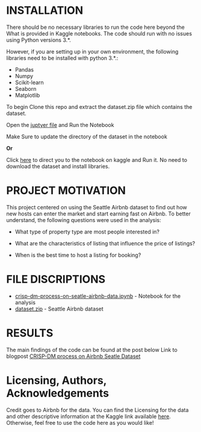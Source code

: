
# INSTALLATION

There should be no necessary libraries to run the code here beyond the What is provided in Kaggle notebooks. The code should run with no issues using Python versions 3.*.

However, if you are setting up in your own environment, the following libraries need to be installed with python 3.*.:
* Pandas
* Numpy
* Scikit-learn
* Seaborn
* Matplotlib

To begin Clone this repo and extract the dataset.zip file which contains the dataset.

Open the  [juptyer file](https://github.com/ian0549/CRISP_DM-on-AIRBNB-Data/blob/main/crisp-dm-process-on-seatle-airbnb-data.ipynb) and Run the Notebook

Make Sure to update the directory of the dataset in the notebook 

**Or**

Click [here](https://www.kaggle.com/ianakoto/crisp-dm-process-on-seatle-airbnb-data) to direct you to the notebook on kaggle and Run it. No need to download the dataset and install libraries.




# PROJECT MOTIVATION

This project centered on using the Seattle Airbnb dataset to find out how new hosts can enter the market and start earning fast on Airbnb.
To better understand, the following questions were used in the analysis:

* What type of property type are most people interested in?

* What are the characteristics of listing that influence the price of listings?

* When is the best time to host a listing for booking?



# FILE DISCRIPTIONS


 * [crisp-dm-process-on-seatle-airbnb-data.ipynb](./crisp-dm-process-on-seatle-airbnb-data.ipynb) - Notebook for the analysis
 * [dataset.zip](./dataset.zip) - Seattle Airbnb dataset





# RESULTS

The main findings of the code can be found at the post below
Link to blogpost [CRISP-DM process on Airbnb Seatle Dataset](https://iancecilakoto.medium.com/how-can-new-hosts-have-a-good-start-and-earnings-at-airbnb-ae97500dc26a)




# Licensing, Authors, Acknowledgements
Credit goes to Airbnb for the data. You can find the Licensing for the data and other descriptive information at the Kaggle link available [here](https://www.kaggle.com/airbnb/seattle). Otherwise, feel free to use the code here as you would like!

